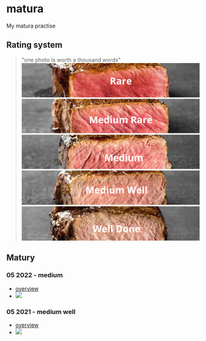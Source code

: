 # matura
My matura practise 

## Rating system
> "one photo is worth a thousand words"
![rating system categories](non-educational/rating_system.png)

## Matury

### 05 2022 - medium
- [overview](informatyka/202205/)
- ![](https://us-central1-progress-markdown.cloudfunctions.net/progress/60)

### 05 2021 - medium well
- [overview](informatyka/202105/)
- ![](https://us-central1-progress-markdown.cloudfunctions.net/progress/80)